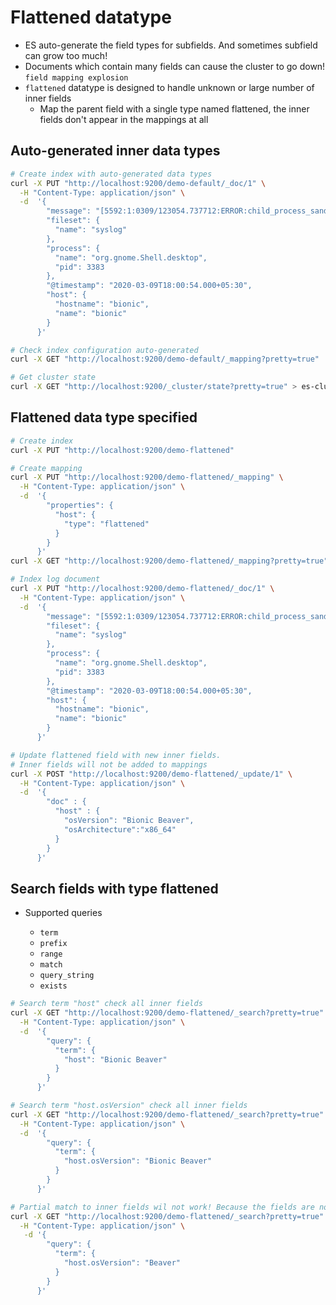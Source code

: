 # Flattened datatype

- ES auto-generate the field types for subfields. And sometimes subfield can grow too much!
- Documents which contain many fields can cause the cluster to go down! `field mapping explosion`
- `flattened` datatype is designed to handle unknown or large number of inner fields
  - Map the parent field with a single type named flattened, the inner fields don't appear in the mappings at all

## Auto-generated inner data types

```sh
# Create index with auto-generated data types
curl -X PUT "http://localhost:9200/demo-default/_doc/1" \
  -H "Content-Type: application/json" \
  -d  '{
        "message": "[5592:1:0309/123054.737712:ERROR:child_process_sandbox_support_impl_linux.cc(79)] FontService unique font name matching request did not receive a response.",
        "fileset": {
          "name": "syslog"
        },
        "process": {
          "name": "org.gnome.Shell.desktop",
          "pid": 3383
        },
        "@timestamp": "2020-03-09T18:00:54.000+05:30",
        "host": {
          "hostname": "bionic",
          "name": "bionic"
        }
      }'

# Check index configuration auto-generated
curl -X GET "http://localhost:9200/demo-default/_mapping?pretty=true"

# Get cluster state
curl -X GET "http://localhost:9200/_cluster/state?pretty=true" > es-cluster-state.json
```

## Flattened data type specified

```sh
# Create index
curl -X PUT "http://localhost:9200/demo-flattened"

# Create mapping
curl -X PUT "http://localhost:9200/demo-flattened/_mapping" \
  -H "Content-Type: application/json" \
  -d  '{
        "properties": {
          "host": {
            "type": "flattened"
          }
        }
      }'
curl -X GET "http://localhost:9200/demo-flattened/_mapping?pretty=true"

# Index log document
curl -X PUT "http://localhost:9200/demo-flattened/_doc/1" \
  -H "Content-Type: application/json" \
  -d  '{
        "message": "[5592:1:0309/123054.737712:ERROR:child_process_sandbox_support_impl_linux.cc(79)] FontService unique font name matching request did not receive a response.",
        "fileset": {
          "name": "syslog"
        },
        "process": {
          "name": "org.gnome.Shell.desktop",
          "pid": 3383
        },
        "@timestamp": "2020-03-09T18:00:54.000+05:30",
        "host": {
          "hostname": "bionic",
          "name": "bionic"
        }
      }'

# Update flattened field with new inner fields.
# Inner fields will not be added to mappings
curl -X POST "http://localhost:9200/demo-flattened/_update/1" \
  -H "Content-Type: application/json" \
  -d  '{
        "doc" : {
          "host" : {
            "osVersion": "Bionic Beaver",
            "osArchitecture":"x86_64"
          }
        }
      }'
```

## Search fields with type flattened

- Supported queries

  - `term`
  - `prefix`
  - `range`
  - `match`
  - `query_string`
  - `exists`

```sh
# Search term "host" check all inner fields
curl -X GET "http://localhost:9200/demo-flattened/_search?pretty=true" \
  -H "Content-Type: application/json" \
  -d  '{
        "query": {
          "term": {
            "host": "Bionic Beaver"
          }
        }
      }'

# Search term "host.osVersion" check all inner fields
curl -X GET "http://localhost:9200/demo-flattened/_search?pretty=true" \
  -H "Content-Type: application/json" \
  -d  '{
        "query": {
          "term": {
            "host.osVersion": "Bionic Beaver"
          }
        }
      }'

# Partial match to inner fields wil not work! Because the fields are not analyzed
curl -X GET "http://localhost:9200/demo-flattened/_search?pretty=true" \
  -H "Content-Type: application/json" \
   -d '{
        "query": {
          "term": {
            "host.osVersion": "Beaver"
          }
        }
      }'
```
